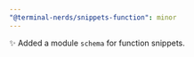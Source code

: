 ```yaml
---
"@terminal-nerds/snippets-function": minor
---
```


✨ Added a module `schema` for function snippets.
